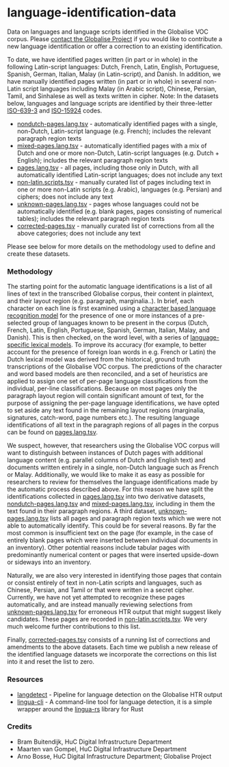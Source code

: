 # language-identification-data

Data on languages and language scripts identified in the Globalise VOC corpus. Please [contact the Globalise Project](https://globalise.huygens.knaw.nl/contact-us/) if you would like to contribute a new language identification or offer a correction to an existing identification.

To date, we have identified pages written (in part or in whole) in the following Latin-script languages: Dutch, French, Latin, English, Portuguese, Spanish, German, Italian, Malay (in Latin-script), and Danish. In addition, we have manually identified pages written (in part or in whole) in several non-Latin script languages including Malay (in Arabic script), Chinese, Persian, Tamil, and Sinhalese as well as texts written in cipher. Note: In the datasets below, languages and language scripts are identified by their three-letter [ISO-639-3](https://en.wikipedia.org/wiki/List_of_ISO_639_language_codes) and [ISO-15924](https://en.wikipedia.org/wiki/ISO_15924) codes.

- [nondutch-pages.lang.tsv](https://github.com/globalise-huygens/language-identification-data/blob/main/latin-script-pages/nondutch-pages.lang.tsv) - automatically identified pages with a single, non-Dutch, Latin-script language (e.g. French); includes the relevant paragraph region texts
- [mixed-pages.lang.tsv](https://github.com/globalise-huygens/language-identification-data/blob/main/latin-script-pages/mixed-pages.lang.tsv) - automatically identified pages with a mix of Dutch and one or more non-Dutch, Latin-script languages (e.g. Dutch + English); includes the relevant paragraph region texts
- [pages.lang.tsv](https://github.com/globalise-huygens/language-identification-data/blob/main/latin-script-pages/pages.lang.tsv) - all pages, including those only in Dutch, with all automatically identified Latin-script languages; does not include any text
- [non-latin.scripts.tsv](https://github.com/globalise-huygens/language-identification-data/blob/main/non-latin-script-pages/non-latin.scripts.tsv) - manually curated list of pages including text in one or more non-Latin scripts (e.g. Arabic), languages (e.g. Persian) and ciphers; does not include any text 
- [unknown-pages.lang.tsv](https://github.com/globalise-huygens/language-identification-data/blob/main/latin-script-pages/unknown-pages.lang.tsv) - pages whose languages could not be automatically identified (e.g. blank pages, pages consisting of numerical tables); includes the relevant paragraph region texts
- [corrected-pages.tsv](https://github.com/globalise-huygens/language-identification-data/tree/main/corrections) - manually curated list of corrections from all the above categories; does not include any text

Please see below for more details on the methodology used to define and create these datasets.

### Methodology

The starting point for the automatic language identifications is a list of all lines of text in the transcribed Globalise corpus, their content in plaintext, and their layout region (e.g. paragraph, marginalia..). In brief, each character on each line is first examined using a [character based language recognition model](https://github.com/pemistahl/lingua-rs/) for the presence of one or more instances of a pre-selected group of languages known to be present in the corpus (Dutch, French, Latin, English, Portuguese, Spanish, German, Italian, Malay, and Danish). This is then checked, on the word level, with a series of [language-specific lexical models](https://github.com/knaw-huc/globalise-tools/tree/main/pipelines/langdetect). To improve its accuracy (for example, to better account for the presence of foreign loan words in e.g. French or Latin) the Dutch lexical model was derived from the historical, ground truth transcriptions of the Globalise VOC corpus. The predictions of the character and word based models are then reconciled, and a set of heuristics are applied to assign one set of per-page language classifications from the individual, per-line classifications. Because on most pages only the paragraph layout region will contain significant amount of text, for the purpose of assigning the per-page language identifications, we have opted to set aside any text found in the remaining layout regions (marginalia, signatures, catch-word, page numbers etc.). The resulting language identifications of all text in the paragraph regions of all pages in the corpus can be found on [pages.lang.tsv](https://github.com/globalise-huygens/language-identification-data/blob/main/latin-script-pages/pages.lang.tsv).  

We suspect, however, that researchers using the Globalise VOC corpus will want to distinguish between instances of Dutch pages with additional language content (e.g. parallel columns of Dutch and English text) and documents written entirely in a single, non-Dutch language such as French or Malay. Additionally, we would like to make it as easy as possible for researchers to review for themselves the language identifications made by the automatic process described above. For this reason we have split the identifications collected in [pages.lang.tsv](https://github.com/globalise-huygens/language-identification-data/blob/main/latin-script-pages/pages.lang.tsv) into two derivative datasets, [nondutch-pages.lang.tsv](https://github.com/globalise-huygens/language-identification-data/blob/main/latin-script-pages/nondutch-pages.lang.tsv) and [mixed-pages.lang.tsv](https://github.com/globalise-huygens/language-identification-data/blob/main/latin-script-pages/mixed-pages.lang.tsv), including in them the text found in their paragraph regions. A third dataset, [unknown-pages.lang.tsv](https://github.com/globalise-huygens/language-identification-data/blob/main/latin-script-pages/unknown-pages.lang.tsv) lists all pages and paragraph region texts which we were not able to automatically identify. This could be for several reasons. By far the most common is insufficient text on the page (for example, in the case of entirely blank pages which were inserted between individual documents in an inventory). Other potential reasons include tabular pages with predominantly numerical content or pages that were inserted upside-down or sideways into an inventory.

Naturally, we are also very interested in identifying those pages that contain or consist entirely of text in non-Latin scripts and languages, such as Chinese, Persian, and Tamil or that were written in a secret cipher. Currently, we have not yet attempted to recognize these pages automatically, and are instead manually reviewing selections from [unknown-pages.lang.tsv](https://github.com/globalise-huygens/language-identification-data/blob/main/latin-script-pages/unknown-pages.lang.tsv) for erroneous HTR output that might suggest likely candidates. These pages are recorded in [non-latin.scripts.tsv](https://github.com/globalise-huygens/language-identification-data/blob/main/non-latin-script-pages/non-latin.scripts.tsv). We very much welcome further contributions to this list.

Finally, [corrected-pages.tsv](https://github.com/globalise-huygens/language-identification-data/tree/main/corrections) consists of a running list of corrections and amendments to the above datasets. Each time we publish a new release of the identified language datasets we incorporate the corrections on this list into it and reset the list to zero.

### Resources

- [langdetect](https://github.com/knaw-huc/globalise-tools/tree/main/pipelines/langdetect) - Pipeline for language detection on the Globalise HTR output
- [lingua-cli](https://github.com/proycon/lingua-cli) - A command-line tool for language detection, it is a simple wrapper around the [lingua-rs](https://github.com/pemistahl/lingua-rs/) library for Rust

### Credits

- Bram Buitendijk, HuC Digital Infrastructure Department
- Maarten van Gompel, HuC Digital Infrastructure Department
- Arno Bosse, HuC Digital Infrastructure Department; Globalise Project
